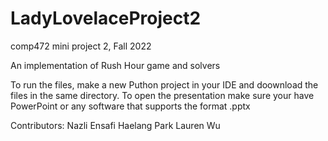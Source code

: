 # LadyLovelaceProject2
comp472 mini project 2, Fall 2022

An implementation of Rush Hour game and solvers

To run the files, make a new Puthon project in your IDE and doownload the files in the same directory.
To open the presentation make sure your have PowerPoint or any software that supports the format .pptx

Contributors: 
Nazli Ensafi
Haelang Park
Lauren Wu
